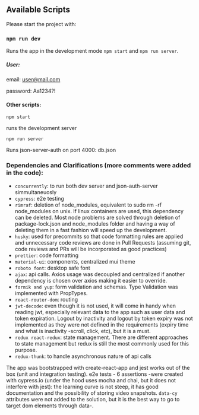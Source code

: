 ## Available Scripts

Please start the project with:

### `npm run dev`

Runs the app in the development mode `npm start` and `npm run server`.

##### User:

email: user@mail.com

password: Aa1234?!

#### Other scripts:

`npm start`

runs the development server

`npm run server`

Runs json-server-auth on port 4000: db.json

### Dependencies and Clarifications (more comments were added in the code):

- `concurrently`: to run both dev server and json-auth-server simmultaneuosly
- `cypress`: e2e testing
- `rimraf`: deletion of node_modules, equivalent to sudo rm -rf node_modules on unix. If linux containers are used, this dependency can be deleted. Most node problems are solved through deletion of package-lock.json and node_modules folder and having a way of deleting them in a fast fashion will speed up the development.
- `husky`: used for precommits so that code formatting rules are applied and unnecessary code reviews are done in Pull Requests (assuming git, code reviews and PRs will be incorporated as good practices)
- `prettier`: code formatting
- `material-ui`: components, centralized mui theme
- `roboto font`: desktop safe font
- `ajax`: api calls. Axios usage was decoupled and centralized if another dependency is chosen over axios making it easier to override.
- `formik and yup`: form validation and schemas. Type Validation was implemented with PropTypes.
- `react-router-dom`: routing
- `jwt-decode`: even though it is not used, it will come in handy when reading jwt, especially relevant data to the app such as user data and token expiration. Logout by inactivity and logout by token expiry was not implemented as they were not defined in the requirements (expiry time and what is inactivity -scroll, click, etc), but it is a must.
- `redux react-redux`: state management. There are different approaches to state management but redux is still the most commonly used for this purpose.
- `redux-thunk`: to handle asynchronous nature of api calls

The app was bootstrapped with create-react-app and jest works out of the box (unit and integration testing). e2e tests - 6 assertions -were created with cypress.io (under the hood uses mocha and chai, but it does not interfere with jest): the learning curve is not steep, it has good documentation and the possibility of storing video snapshots. `data-cy` attributes were not added to the solution, but it is the best way to go to target dom elements through data-.
